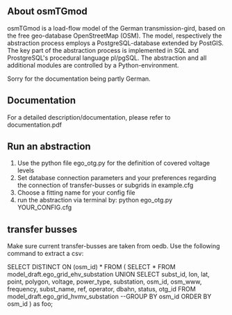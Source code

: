 ## About osmTGmod
osmTGmod is a load-flow model of the German transmission-gird, based on the free geo-database OpenStreetMap (OSM). The model, respectively the abstraction process employs a PostgreSQL-database extended by PostGIS. The key part of the abstraction process is implemented in SQL and ProstgreSQL's procedural language pl/pgSQL. The abstraction and all additional modules are controlled by a Python-environment.

Sorry for the documentation being partly German.

## Documentation
For a detailed description/documentation, please refer to documentation.pdf

## Run an abstraction
1. Use the python file ego_otg.py for the definition of covered voltage levels
2. Set database connection parameters and your preferences regarding the connection of transfer-busses or subgrids in example.cfg
3. Choose a fitting name for your config file
4. run the abstraction via terminal by: python ego_otg.py YOUR_CONFIG.cfg

## transfer busses
Make sure current transfer-busses are taken from oedb. Use the following command to extract a csv:

SELECT DISTINCT ON (osm_id) * FROM (
SELECT * FROM model_draft.ego_grid_ehv_substation
UNION
SELECT subst_id, lon, lat, point, polygon, voltage, power_type, substation, osm_id, osm_www, frequency, subst_name, ref, operator, dbahn, status, otg_id FROM model_draft.ego_grid_hvmv_substation
--GROUP BY osm_id
ORDER BY osm_id
) as foo;
